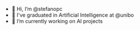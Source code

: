 - 👋 Hi, I’m @stefanopc
- 👀 I've graduated in Artificial Intelligence at @unibo 
- 🌱 I’m currently working on AI projects

<!--- [![Stefano's GitHub stats](https://github-readme-stats.vercel.app/api?username=stefanopc)](https://github.com/anuraghazra/github-readme-stats) --->

<!---
stefanopc/stefanopc is a ✨ special ✨ repository because its `README.md` (this file) appears on your GitHub profile.
You can click the Preview link to take a look at your changes.
--->
